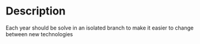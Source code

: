 # Description

Each year should be solve in an isolated branch to make it easier to change between new technologies